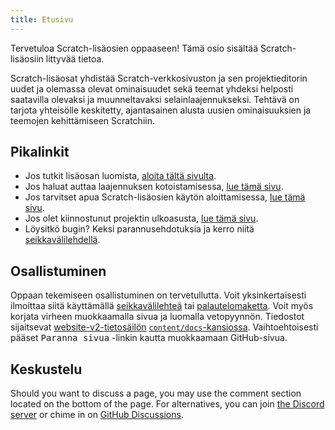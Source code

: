 ```yaml
---
title: Etusivu
---
```


Tervetuloa Scratch-lisäosien oppaaseen! Tämä osio sisältää Scratch-lisäosiin littyvää tietoa.

Scratch-lisäosat yhdistää Scratch-verkkosivuston ja sen projektieditorin uudet ja olemassa olevat ominaisuudet sekä teemat yhdeksi helposti saatavilla olevaksi ja muunneltavaksi selainlaajennukseksi. Tehtävä on tarjota yhteisölle keskitetty, ajantasainen alusta uusien ominaisuuksien ja teemojen kehittämiseen Scratchiin.

## Pikalinkit

- Jos tutkit lisäosan luomista, [aloita tältä sivulta](develop/getting-started/creating-an-addon).
- Jos haluat auttaa laajennuksen kotoistamisessa, [lue tämä sivu](localization/joining-the-localization-team).
- Jos tarvitset apua Scratch-lisäosien käytön aloittamisessa, [lue tämä sivu](getting-started/quick-start).
- Jos olet kiinnostunut projektin ulkoasusta, [lue tämä sivu](reference/design).
- Löysitkö bugin? Keksi parannusehdotuksia ja kerro niitä [seikkavälilehdellä](https://github.com/ScratchAddons/ScratchAddons/issues).

## Osallistuminen

Oppaan tekemiseen osallistuminen on tervetullutta. Voit yksinkertaisesti ilmoittaa siitä käyttämällä [seikkavälilehteä](https://github.com/ScratchAddons/website-v2/issues) tai [palautelomaketta](../feedback). Voit myös korjata virheen muokkaamalla sivua ja luomalla vetopyynnön. Tiedostot sijaitsevat [website-v2-tietosäilön](https://github.com/ScratchAddons/website-v2) [`content/docs`-kansiossa](https://github.com/ScratchAddons/website-v2/tree/master/content/docs). Vaihtoehtoisesti pääset <kbd>Paranna sivua</kbd> -linkin kautta muokkaamaan GitHub-sivua.

## Keskustelu

Should you want to discuss a page, you may use the comment section located on the bottom of the page. For alternatives, you can join [the Discord server](https://discord.gg/R5NBqwMjNc) or chime in on [GitHub Discussions](https://github.com/ScratchAddons/ScratchAddons/discussions).

